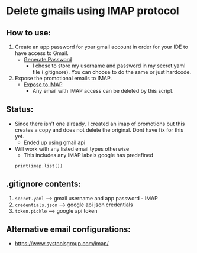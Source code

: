 # Delete gmails using IMAP protocol

## How to use:
1. Create an app password for your gmail account in order for your IDE to have access to Gmail.
    - [Generate Password](https://support.google.com/accounts/answer/185833?hl=en)
        - I chose to store my username and password in my secret.yaml file (.gitignore). You can choose to do the same or just hardcode.
2. Expose the promotional emails to IMAP. 
    - [Expose to IMAP](https://superuser.com/questions/719677/how-to-use-gmail-tabs-with-imap)
        - Any email with IMAP access can be deleted by this script.

## Status: 
- Since there isn't one already, I created an imap of promotions but this creates a copy and does not delete the original. Dont have fix for this yet.
    - Ended up using gmail api
- Will work with any listed email types otherwise 
    - This includes any IMAP labels google has predefined
    ```
    print(imap.list())
    ```

## .gitignore contents:
1. `secret.yaml` --> gmail username and app password - IMAP
2. `credentials.json` --> google api json credentials
3. `token.pickle` --> google api token

## Alternative email configurations:
- https://www.systoolsgroup.com/imap/